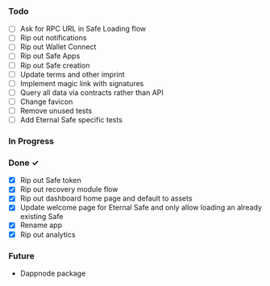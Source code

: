 ### Todo

- [ ] Ask for RPC URL in Safe Loading flow
- [ ] Rip out notifications
- [ ] Rip out Wallet Connect
- [ ] Rip out Safe Apps
- [ ] Rip out Safe creation
- [ ] Update terms and other imprint
- [ ] Implement magic link with signatures
- [ ] Query all data via contracts rather than API
- [ ] Change favicon
- [ ] Remove unused tests
- [ ] Add Eternal Safe specific tests

### In Progress

### Done ✓

- [x] Rip out Safe token
- [x] Rip out recovery module flow
- [x] Rip out dashboard home page and default to assets
- [x] Update welcome page for Eternal Safe and only allow loading an already existing Safe
- [x] Rename app
- [x] Rip out analytics

### Future

- Dappnode package
